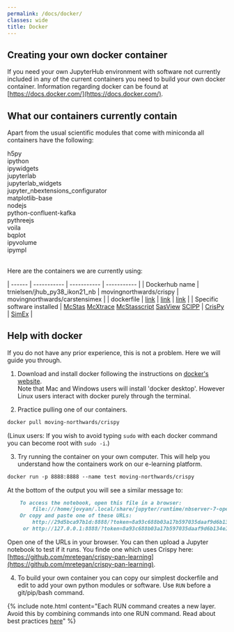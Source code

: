 ```yaml
---
permalink: /docs/docker/
classes: wide
title: Docker
---
```


## Creating your own docker container 

If you need your own JupyterHub environment with software not currently included in any of the current containers you need to build your own docker container. Information regarding docker can be found at [https://docs.docker.com/](https://docs.docker.com/). 

## What our containers currently contain

Apart from the usual scientific modules that come with miniconda all containers have the following: 
<div style="-webkit-column-count: 2; -moz-column-count: 2; column-count: 2; 
-webkit-column-rule: none; -moz-column-rule: none; column-rule: none;">
    <div style="display: inline-block; list-style-type:none;">
        <li> h5py </li>
        <li> ipython </li>
        <li> ipywidgets </li>
        <li> jupyterlab </li>
        <li> jupyterlab_widgets </li>
        <li> jupyter_nbextensions_configurator </li>
        <li> matplotlib-base </li>
    </div>
    <br>
    <div style="display: inline-block; list-style-type:none;">
        <li> nodejs </li>
        <li> python-confluent-kafka </li>
        <li> pythreejs </li>
        <li> voila </li>
        <li> bqplot </li>
        <li> ipyvolume </li>
        <li> ipympl </li>
    </div>
</div>
<br>
      
Here are the containers we are currently using:

| ------ | ----------- | ----------- | ----------- |
| Dockerhub name | trnielsen/jhub_py38_ikon21_nb | movingnorthwards/crispy | movingnorthwards/carstensimex |
| dockerfile | [link](https://github.com/trnielsen/Docker/tree/master/jhub38_dram_ikon21) | [link](https://github.com/moving-northwards/docker4pan-learning/blob/main/Crispy/Dockerfile) | [link](https://github.com/moving-northwards/docker4pan-learning/blob/main/SimEx/Dockerfile) |
| Specific software installed | [McStas](https://www.mcstas.org/) [McXtrace](https://www.mcxtrace.org/) [McStasscript](https://mads-bertelsen.github.io/)  [SasView](https://www.sasview.org/) [SCIPP](https://scipp.github.io/) | [CrisPy](https://www.esrf.fr/computing/scientific/crispy/) | [SimEx](https://simex.readthedocs.io/en/latest/) |


## Help with docker

If you do not have any prior experience, this is not a problem. Here we will guide you through. 

1. Download and install docker following the instructions on [docker's website](https://docs.docker.com/get-docker/).  
Note that Mac and Windows users will install 'docker desktop'. However Linux users interact with docker purely through the terminal. 

2. Practice pulling one of our containers. 
```markdown
docker pull moving-northwards/crispy 
```
(Linux users: If you wish to avoid typing `sudo` with each docker command you can become root with `sudo -i`.)

3. Try running the container on your own computer. This will help you understand how the containers work on our e-learning platform. 
```markdown
docker run -p 8888:8888 --name test moving-northwards/crispy 
```
At the bottom of the output you will see a similar message to: 
```markdown    
    To access the notebook, open this file in a browser:
        file:///home/jovyan/.local/share/jupyter/runtime/nbserver-7-open.html
    Or copy and paste one of these URLs:
        http://29d5bca97b1d:8888/?token=8a93c688b03a17b597035daaf9d6b134e1465b04afafd717
     or http://127.0.0.1:8888/?token=8a93c688b03a17b597035daaf9d6b134e1465b04afafd717
```
Open one of the URLs in your browser. You can then upload a Jupyter notebook to test if it runs. You finde one which uses Crispy here: [https://github.com/mretegan/crispy-pan-learning](https://github.com/mretegan/crispy-pan-learning). 

4. To build your own container you can copy our simplest dockerfile and edit to add your own python modules or software. Use `RUN` before a git/pip/bash command. 

{% include note.html content="Each RUN command creates a new layer. Avoid this by combining commands into one RUN command. Read about best practices [here](https://docs.docker.com/develop/develop-images/dockerfile_best-practices/)" %}
